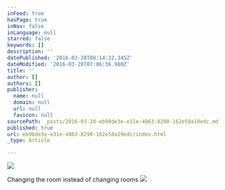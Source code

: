 ```yaml
---
inFeed: true
hasPage: true
inNav: false
inLanguage: null
starred: false
keywords: []
description: ''
datePublished: '2016-03-28T08:14:32.345Z'
dateModified: '2016-03-28T07:06:36.980Z'
title: ''
author: []
authors: []
publisher:
  name: null
  domain: null
  url: null
  favicon: null
sourcePath: _posts/2016-03-28-eb98de3e-e31e-4863-8290-162e58a19edc.md
published: true
url: eb98de3e-e31e-4863-8290-162e58a19edc/index.html
_type: Article

---
```

![](https://the-grid-user-content.s3-us-west-2.amazonaws.com/adbeea52-a34f-4206-826a-fcf83c5889c3.jpg)

Changing the room instead of changing rooms
![](https://the-grid-user-content.s3-us-west-2.amazonaws.com/c11c932d-a3c6-4e43-87b0-cf06ee0d69fc.jpg)